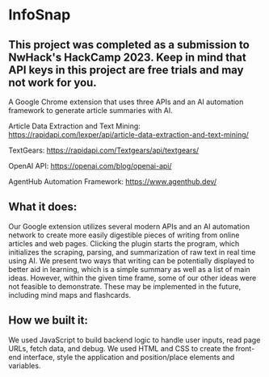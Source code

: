 # InfoSnap
## This project was completed as a submission to NwHack's HackCamp 2023. Keep in mind that API keys in this project are free trials and may not work for you.
A Google Chrome extension that uses three APIs and an AI automation framework to generate article summaries with AI. 

Article Data Extraction and Text Mining: 
https://rapidapi.com/lexper/api/article-data-extraction-and-text-mining/


TextGears:
https://rapidapi.com/Textgears/api/textgears/


OpenAI API:
https://openai.com/blog/openai-api/


AgentHub Automation Framework:
https://www.agenthub.dev/


## What it does:
Our Google extension utilizes several modern APIs and an AI automation network to create more easily digestible pieces of writing from online articles and web pages. Clicking the plugin starts the program, which initializes the scraping, parsing, and summarization of raw text in real time using AI. We present two ways that writing can be potentially displayed to better aid in learning, which is a simple summary as well as a list of main ideas. However, within the given time frame, some of our other ideas were not feasible to demonstrate. These may be implemented in the future, including mind maps and flashcards.

## How we built it:
We used JavaScript to build backend logic to handle user inputs, read page URLs, fetch data, and debug. We used HTML and CSS to create the front-end interface, style the application and position/place elements and variables.

